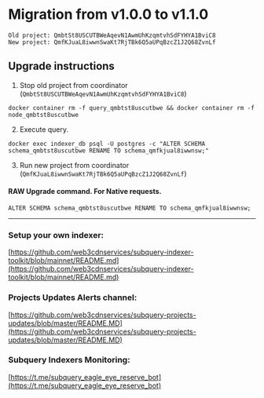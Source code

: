 # Migration from v1.0.0 to v1.1.0
```
Old project: QmbtSt8USCUTBWeAqevN1AwmUhKzqmtvhSdFYHYA1BviC8
New project: QmfKJuaL8iwwnSwaKt7RjTBk6Q5aUPqBzcZ1J2Q68ZvnLf
```


## Upgrade instructions
 1) Stop old project from coordinator (`QmbtSt8USCUTBWeAqevN1AwmUhKzqmtvhSdFYHYA1BviC8`)

```
docker container rm -f query_qmbtst8uscutbwe && docker container rm -f node_qmbtst8uscutbwe
```

 2) Execute query.

```
docker exec indexer_db psql -U postgres -c "ALTER SCHEMA schema_qmbtst8uscutbwe RENAME TO schema_qmfkjual8iwwnsw;"

```

 3) Run new project from coordinator (`QmfKJuaL8iwwnSwaKt7RjTBk6Q5aUPqBzcZ1J2Q68ZvnLf`)

#### RAW Upgrade command. For Native requests.
`ALTER SCHEMA schema_qmbtst8uscutbwe RENAME TO schema_qmfkjual8iwwnsw;`


___
### Setup your own indexer:

[https://github.com/web3cdnservices/subquery-indexer-toolkit/blob/mainnet/README.md](https://github.com/web3cdnservices/subquery-indexer-toolkit/blob/mainnet/README.md)

### Projects Updates Alerts channel:

[https://github.com/web3cdnservices/subquery-projects-updates/blob/master/README.MD](https://github.com/web3cdnservices/subquery-projects-updates/blob/master/README.MD)

### Subquery Indexers Monitoring:

[https://t.me/subquery_eagle_eye_reserve_bot](https://t.me/subquery_eagle_eye_reserve_bot)
